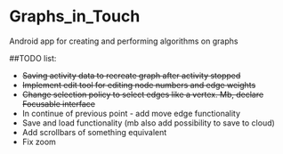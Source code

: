 # Graphs_in_Touch
Android app for creating and performing algorithms on graphs

##TODO list:
* ~~Saving activity data to recreate graph after activity stopped~~
* ~~Implement edit tool for editing node numbers and edge weights~~
* ~~Change selection policy to select edges like a vertex. Mb, declare Focusable interface~~
* In continue of previous point - add move edge functionality
* Save and load functionality (mb also add possibility to save to cloud)
* Add scrollbars of something equivalent
* Fix zoom
